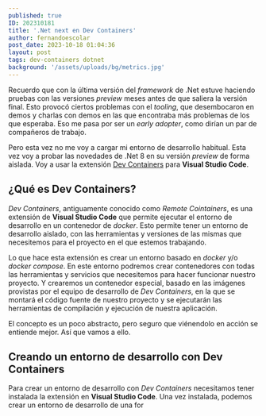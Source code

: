 ```yaml
---
published: true
ID: 202310181
title: '.Net next en Dev Containers'
author: fernandoescolar
post_date: 2023-10-18 01:04:36
layout: post
tags: dev-containers dotnet
background: '/assets/uploads/bg/metrics.jpg'
---
```


Recuerdo que con la última versión del *framework* de .Net estuve haciendo pruebas con las versiones *preview* meses antes de que saliera la versión final. Esto provocó ciertos problemas con el *tooling*, que desembocaron en demos y charlas con demos en las que encontraba más problemas de los que esperaba. Eso me pasa por ser un *early adopter*, como dirían un par de compañeros de trabajo.<!--break-->

Pero esta vez no me voy a cargar mi entorno de desarrollo habitual. Esta vez voy a probar las novedades de .Net 8 en su versión *preview* de forma aislada. Voy a usar la extensión [Dev Containers](https://marketplace.visualstudio.com/items?itemName=ms-vscode-remote.remote-containers) para **Visual Studio Code**.

## ¿Qué es Dev Containers?

*Dev Containers*, antiguamente conocido como *Remote Cointainers*, es una extensión de **Visual Studio Code** que permite ejecutar el entorno de desarrollo en un contenedor de *docker*. Esto permite tener un entorno de desarrollo aislado, con las herramientas y versiones de las mismas que necesitemos para el proyecto en el que estemos trabajando.

Lo que hace esta extensión es crear un entorno basado en *docker* y/o *docker compose*. En este entorno podremos crear contenedores con todas las herramientas y servicios que necesitemos para hacer funcionar nuestro proyecto. Y crearemos un contenedor especial, basado en las imágenes provistas por el equipo de desarrollo de *Dev Containers*, en la que se montará el código fuente de nuestro proyecto y se ejecutarán las herramientas de compilación y ejecución de nuestra aplicación.

El concepto es un poco abstracto, pero seguro que viénendolo en acción se entiende mejor. Así que vamos a ello.

## Creando un entorno de desarrollo con Dev Containers

Para crear un entorno de desarrollo con *Dev Containers* necesitamos tener instalada la extensión en **Visual Studio Code**. Una vez instalada, podemos crear un entorno de desarrollo de una for
